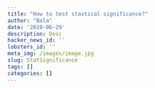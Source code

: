 ```yaml
---
title: "How to test stastical significance?"
author: "Bala"
date: '2019-06-29'
description: Desc
hacker_news_id: ''
lobsters_id: ''
meta_img: /images/image.jpg
slug: StatSignificance
tags: []
categories: []
---
```


